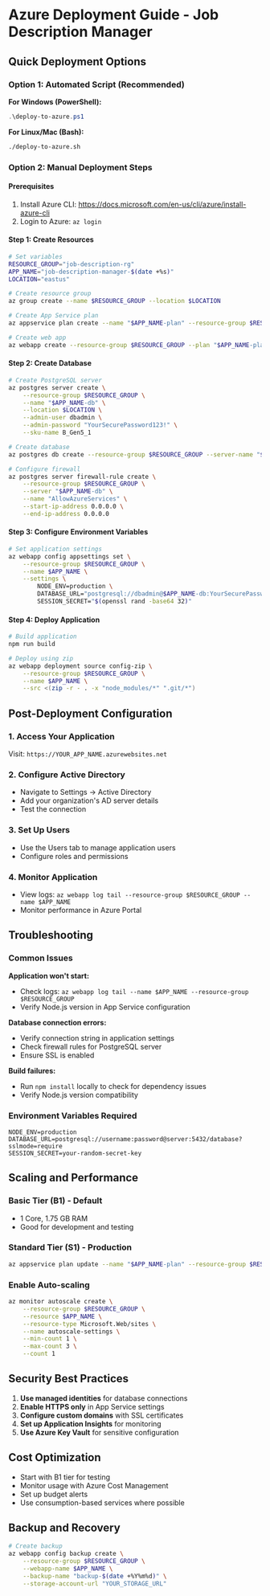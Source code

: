 # Azure Deployment Guide - Job Description Manager

## Quick Deployment Options

### Option 1: Automated Script (Recommended)

**For Windows (PowerShell):**
```powershell
.\deploy-to-azure.ps1
```

**For Linux/Mac (Bash):**
```bash
./deploy-to-azure.sh
```

### Option 2: Manual Deployment Steps

#### Prerequisites
1. Install Azure CLI: https://docs.microsoft.com/en-us/cli/azure/install-azure-cli
2. Login to Azure: `az login`

#### Step 1: Create Resources
```bash
# Set variables
RESOURCE_GROUP="job-description-rg"
APP_NAME="job-description-manager-$(date +%s)"
LOCATION="eastus"

# Create resource group
az group create --name $RESOURCE_GROUP --location $LOCATION

# Create App Service plan
az appservice plan create --name "$APP_NAME-plan" --resource-group $RESOURCE_GROUP --sku B1 --is-linux

# Create web app
az webapp create --resource-group $RESOURCE_GROUP --plan "$APP_NAME-plan" --name $APP_NAME --runtime "NODE|18-lts"
```

#### Step 2: Create Database
```bash
# Create PostgreSQL server
az postgres server create \
    --resource-group $RESOURCE_GROUP \
    --name "$APP_NAME-db" \
    --location $LOCATION \
    --admin-user dbadmin \
    --admin-password "YourSecurePassword123!" \
    --sku-name B_Gen5_1

# Create database
az postgres db create --resource-group $RESOURCE_GROUP --server-name "$APP_NAME-db" --name jobdescriptiondb

# Configure firewall
az postgres server firewall-rule create \
    --resource-group $RESOURCE_GROUP \
    --server "$APP_NAME-db" \
    --name "AllowAzureServices" \
    --start-ip-address 0.0.0.0 \
    --end-ip-address 0.0.0.0
```

#### Step 3: Configure Environment Variables
```bash
# Set application settings
az webapp config appsettings set \
    --resource-group $RESOURCE_GROUP \
    --name $APP_NAME \
    --settings \
        NODE_ENV=production \
        DATABASE_URL="postgresql://dbadmin@$APP_NAME-db:YourSecurePassword123!@$APP_NAME-db.postgres.database.azure.com:5432/jobdescriptiondb?sslmode=require" \
        SESSION_SECRET="$(openssl rand -base64 32)"
```

#### Step 4: Deploy Application
```bash
# Build application
npm run build

# Deploy using zip
az webapp deployment source config-zip \
    --resource-group $RESOURCE_GROUP \
    --name $APP_NAME \
    --src <(zip -r - . -x "node_modules/*" ".git/*")
```

## Post-Deployment Configuration

### 1. Access Your Application
Visit: `https://YOUR_APP_NAME.azurewebsites.net`

### 2. Configure Active Directory
- Navigate to Settings → Active Directory
- Add your organization's AD server details
- Test the connection

### 3. Set Up Users
- Use the Users tab to manage application users
- Configure roles and permissions

### 4. Monitor Application
- View logs: `az webapp log tail --resource-group $RESOURCE_GROUP --name $APP_NAME`
- Monitor performance in Azure Portal

## Troubleshooting

### Common Issues

**Application won't start:**
- Check logs: `az webapp log tail --name $APP_NAME --resource-group $RESOURCE_GROUP`
- Verify Node.js version in App Service configuration

**Database connection errors:**
- Verify connection string in application settings
- Check firewall rules for PostgreSQL server
- Ensure SSL is enabled

**Build failures:**
- Run `npm install` locally to check for dependency issues
- Verify Node.js version compatibility

### Environment Variables Required
```
NODE_ENV=production
DATABASE_URL=postgresql://username:password@server:5432/database?sslmode=require
SESSION_SECRET=your-random-secret-key
```

## Scaling and Performance

### Basic Tier (B1) - Default
- 1 Core, 1.75 GB RAM
- Good for development and testing

### Standard Tier (S1) - Production
```bash
az appservice plan update --name "$APP_NAME-plan" --resource-group $RESOURCE_GROUP --sku S1
```

### Enable Auto-scaling
```bash
az monitor autoscale create \
    --resource-group $RESOURCE_GROUP \
    --resource $APP_NAME \
    --resource-type Microsoft.Web/sites \
    --name autoscale-settings \
    --min-count 1 \
    --max-count 3 \
    --count 1
```

## Security Best Practices

1. **Use managed identities** for database connections
2. **Enable HTTPS only** in App Service settings
3. **Configure custom domains** with SSL certificates
4. **Set up Application Insights** for monitoring
5. **Use Azure Key Vault** for sensitive configuration

## Cost Optimization

- Start with B1 tier for testing
- Monitor usage with Azure Cost Management
- Set up budget alerts
- Use consumption-based services where possible

## Backup and Recovery

```bash
# Create backup
az webapp config backup create \
    --resource-group $RESOURCE_GROUP \
    --webapp-name $APP_NAME \
    --backup-name "backup-$(date +%Y%m%d)" \
    --storage-account-url "YOUR_STORAGE_URL"
```
